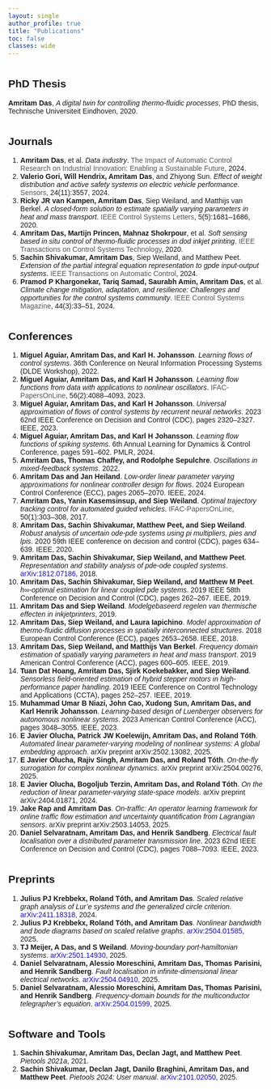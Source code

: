 ```yaml
---
layout: single
author_profile: true
title: "Publications"
toc: false
classes: wide
---
```


<!-- ## PhD Thesis

**Amritam Das**, A digital twin for controlling thermo-fluidic processes, Eindhoven University of Technology. PhD Dissertations, ISBN: 978-90-386-5140-8
[[pdf](https://research.tue.nl/en/publications/a-digital-twin-for-controlling-thermo-fluidic-processes)] -->


<!-- <!DOCTYPE html> -->
<html>
<head>
  <meta charset="UTF-8">
  <title>Amritam Das - Publication List</title>
  <style>
    body { font-family: Arial, sans-serif; margin: 40px; }
    h2 { margin-top: 40px; }
    .author-highlight { font-weight: bold; }
    .title-italic { font-style: italic; }
    .venue, .year { color: #555; }
    .pub-link { color: #1A0DAB; text-decoration: none; }
  </style>
</head>
<body>
  <!-- <h1>Publication List — Amritam Das</h1> -->

   <h2>PhD Thesis</h2>
  <p>
    <span class="author-highlight">Amritam Das</span>, 
    <span class="title-italic">A digital twin for controlling thermo-fluidic processes</span>, 
    PhD thesis, Technische Universiteit Eindhoven, 2020.
  </p>

  <h2>Journals</h2>
  <ol>
    <li><span class="author-highlight">Amritam Das</span>, et al. <span class="title-italic">Data industry</span>. <span class="venue">The Impact of Automatic Control Research on Industrial Innovation: Enabling a Sustainable Future</span>, 2024.</li>
    <li><span class="author-highlight">Valerio Gori, Will Hendrix, Amritam Das</span>, and Zhiyong Sun. <span class="title-italic">Effect of weight distribution and active safety systems on electric vehicle performance</span>. <span class="venue">Sensors</span>, 24(11):3557, 2024.</li>
    <li><span class="author-highlight">Ricky JR van Kampen, Amritam Das</span>, Siep Weiland, and Matthijs van Berkel. <span class="title-italic">A closed-form solution to estimate spatially varying parameters in heat and mass transport</span>. <span class="venue">IEEE Control Systems Letters</span>, 5(5):1681–1686, 2020.</li>
    <li><span class="author-highlight">Amritam Das, Martijn Princen, Mahnaz Shokrpour</span>, et al. <span class="title-italic">Soft sensing based in situ control of thermo-fluidic processes in dod inkjet printing</span>. <span class="venue">IEEE Transactions on Control Systems Technology</span>, 2020.</li>
    <li><span class="author-highlight">Sachin Shivakumar, Amritam Das</span>, Siep Weiland, and Matthew Peet. <span class="title-italic">Extension of the partial integral equation representation to gpde input-output systems</span>. <span class="venue">IEEE Transactions on Automatic Control</span>, 2024.</li>
    <li><span class="author-highlight">Pramod P Khargonekar, Tariq Samad, Saurabh Amin, Amritam Das</span>, et al. <span class="title-italic">Climate change mitigation, adaptation, and resilience: Challenges and opportunities for the control systems community</span>. <span class="venue">IEEE Control Systems Magazine</span>, 44(3):33–51, 2024.</li>
  </ol>

  <h2>Conferences</h2>
  <ol>
    <li><span class="author-highlight">Miguel Aguiar, Amritam Das, and Karl H. Johansson</span>. <span class="title-italic">Learning flows of control systems</span>. 36th Conference on Neural Information Processing Systems (DLDE Workshop), 2022.</li>
    <li><span class="author-highlight">Miguel Aguiar, Amritam Das, and Karl H Johansson</span>. <span class="title-italic">Learning flow functions from data with applications to nonlinear oscillators</span>. <span class="venue">IFAC-PapersOnLine</span>, 56(2):4088–4093, 2023.</li>
    <li><span class="author-highlight">Miguel Aguiar, Amritam Das, and Karl H Johansson</span>. <span class="title-italic">Universal approximation of flows of control systems by recurrent neural networks</span>. 2023 62nd IEEE Conference on Decision and Control (CDC), pages 2320–2327. IEEE, 2023.</li>
    <li><span class="author-highlight">Miguel Aguiar, Amritam Das, and Karl H Johansson</span>. <span class="title-italic">Learning flow functions of spiking systems</span>. 6th Annual Learning for Dynamics &amp; Control Conference, pages 591–602. PMLR, 2024.</li>
    <li><span class="author-highlight">Amritam Das, Thomas Chaffey, and Rodolphe Sepulchre</span>. <span class="title-italic">Oscillations in mixed-feedback systems</span>. 2022.</li>
    <li><span class="author-highlight">Amritam Das and Jan Heiland</span>. <span class="title-italic">Low-order linear parameter varying approximations for nonlinear controller design for flows</span>. 2024 European Control Conference (ECC), pages 2065–2070. IEEE, 2024.</li>
    <li><span class="author-highlight">Amritam Das, Yanin Kasemsinsup, and Siep Weiland</span>. <span class="title-italic">Optimal trajectory tracking control for automated guided vehicles</span>. <span class="venue">IFAC-PapersOnLine</span>, 50(1):303–308, 2017.</li>
    <li><span class="author-highlight">Amritam Das, Sachin Shivakumar, Matthew Peet, and Siep Weiland</span>. <span class="title-italic">Robust analysis of uncertain ode-pde systems using pi multipliers, pies and lpis</span>. 2020 59th IEEE conference on decision and control (CDC), pages 634–639. IEEE, 2020.</li>
    <li><span class="author-highlight">Amritam Das, Sachin Shivakumar, Siep Weiland, and Matthew Peet</span>. <span class="title-italic">Representation and stability analysis of pde-ode coupled systems</span>. <a class="pub-link" href="https://arxiv.org/abs/1812.07186" target="_blank">arXiv:1812.07186</a>, 2018.</li>
    <li><span class="author-highlight">Amritam Das, Sachin Shivakumar, Siep Weiland, and Matthew M Peet</span>. <span class="title-italic">h∞-optimal estimation for linear coupled pde systems</span>. 2019 IEEE 58th Conference on Decision and Control (CDC), pages 262–267. IEEE, 2019.</li>
    <li><span class="author-highlight">Amritam Das and Siep Weiland</span>. <span class="title-italic">Modelgebaseerd regelen van thermische effecten in inkjetprinters</span>, 2019.</li>
    <li><span class="author-highlight">Amritam Das, Siep Weiland, and Laura Iapichino</span>. <span class="title-italic">Model approximation of thermo-fluidic diffusion processes in spatially interconnected structures</span>. 2018 European Control Conference (ECC), pages 2653–2658. IEEE, 2018.</li>
    <li><span class="author-highlight">Amritam Das, Siep Weiland, and Matthijs Van Berkel</span>. <span class="title-italic">Frequency domain estimation of spatially varying parameters in heat and mass transport</span>. 2019 American Control Conference (ACC), pages 600–605. IEEE, 2019.</li>
    <li><span class="author-highlight">Tuan Dat Hoang, Amritam Das, Sjirk Koekebakker, and Siep Weiland</span>. <span class="title-italic">Sensorless field-oriented estimation of hybrid stepper motors in high-performance paper handling</span>. 2019 IEEE Conference on Control Technology and Applications (CCTA), pages 252–257. IEEE, 2019.</li>
    <li><span class="author-highlight">Muhammad Umar B Niazi, John Cao, Xudong Sun, Amritam Das, and Karl Henrik Johansson</span>. <span class="title-italic">Learning-based design of Luenberger observers for autonomous nonlinear systems</span>. 2023 American Control Conference (ACC), pages 3048–3055. IEEE, 2023.</li>
    <li><span class="author-highlight">E Javier Olucha, Patrick JW Koelewijn, Amritam Das, and Roland Tóth</span>. <span class="title-italic">Automated linear parameter-varying modeling of nonlinear systems: A global embedding approach</span>. arXiv preprint arXiv:2502.13082, 2025.</li>
    <li><span class="author-highlight">E Javier Olucha, Rajiv Singh, Amritam Das, and Roland Tóth</span>. <span class="title-italic">On-the-fly surrogation for complex nonlinear dynamics</span>. arXiv preprint arXiv:2504.00276, 2025.</li>
    <li><span class="author-highlight">E Javier Olucha, Bogoljub Terzin, Amritam Das, and Roland Tóth</span>. <span class="title-italic">On the reduction of linear parameter-varying state-space models</span>. arXiv preprint arXiv:2404.01871, 2024.</li>
    <li><span class="author-highlight">Jake Rap and Amritam Das</span>. <span class="title-italic">On-traffic: An operator learning framework for online traffic flow estimation and uncertainty quantification from Lagrangian sensors</span>. arXiv preprint arXiv:2503.14053, 2025.</li>
    <li><span class="author-highlight">Daniel Selvaratnam, Amritam Das, and Henrik Sandberg</span>. <span class="title-italic">Electrical fault localisation over a distributed parameter transmission line</span>. 2023 62nd IEEE Conference on Decision and Control (CDC), pages 7088–7093. IEEE, 2023.</li>
  </ol>

  <h2>Preprints</h2>
  <ol>
    <li><span class="author-highlight">Julius PJ Krebbekx, Roland Tóth, and Amritam Das</span>. <span class="title-italic">Scaled relative graph analysis of Lur’e systems and the generalized circle criterion</span>. <a class="pub-link" href="https://arxiv.org/abs/2411.18318" target="_blank">arXiv:2411.18318</a>, 2024.</li>
    <li><span class="author-highlight">Julius PJ Krebbekx, Roland Tóth, and Amritam Das</span>. <span class="title-italic">Nonlinear bandwidth and bode diagrams based on scaled relative graphs</span>. <a class="pub-link" href="https://arxiv.org/abs/2504.01585" target="_blank">arXiv:2504.01585</a>, 2025.</li>
    <li><span class="author-highlight">TJ Meijer, A Das, and S Weiland</span>. <span class="title-italic">Moving-boundary port-hamiltonian systems</span>. <a class="pub-link" href="https://arxiv.org/abs/2501.14930" target="_blank">arXiv:2501.14930</a>, 2025.</li>
    <li><span class="author-highlight">Daniel Selvaratnam, Alessio Moreschini, Amritam Das, Thomas Parisini, and Henrik Sandberg</span>. <span class="title-italic">Fault localisation in infinite-dimensional linear electrical networks</span>. <a class="pub-link" href="https://arxiv.org/abs/2504.04910" target="_blank">arXiv:2504.04910</a>, 2025.</li>
    <li><span class="author-highlight">Daniel Selvaratnam, Alessio Moreschini, Amritam Das, Thomas Parisini, and Henrik Sandberg</span>. <span class="title-italic">Frequency-domain bounds for the multiconductor telegrapher’s equation</span>. <a class="pub-link" href="https://arxiv.org/abs/2504.01599" target="_blank">arXiv:2504.01599</a>, 2025.</li>
  </ol>

  <h2>Software and Tools</h2>
  <ol>
    <li><span class="author-highlight">Sachin Shivakumar, Amritam Das, Declan Jagt, and Matthew Peet</span>. <span class="title-italic">Pietools 2021a</span>, 2021.</li>
    <li><span class="author-highlight">Sachin Shivakumar, Declan Jagt, Danilo Braghini, Amritam Das, and Matthew Peet</span>. <span class="title-italic">Pietools 2024: User manual</span>. <a class="pub-link" href="https://arxiv.org/abs/2101.02050" target="_blank">arXiv:2101.02050</a>, 2025.</li>
  </ol>
</body>
</html>

<!-- <ol id="customlistjournal" style="counter-reset: elementcounter 7;">
<li> <b>A. Fontan</b>, and C. Altafini, <i>Pseudoinverses of signed Laplacian matrices</i>, SIAM Journal on Matrix Analysis and Applications (SIMAX), vol. 44 (2), pp. 622--647, 2023, DOI: <a href="https://doi.org/10.1137/22M1493392" style="color:black">10.1137/22M1493392</a>
[<a href="/papers/journals/Fontan2021Pseudoinverses.pdf">pdf</a>]
</li>

<li> <b>A. Fontan</b>, L. Wang, Y. Hong, G. Shi, and C. Altafini, <i>Multi-agent consensus over time-invariant and time-varying signed digraphs via eventual positivity</i>, IEEE Transactions on Automatic Control, vol. 68 (9), pp. 5429--5444, 2023, DOI: <a href="https://ieeexplore.ieee.org/document/9965602" style="color:black">10.1109/TAC.2022.3225472</a>, [<a href="/papers/journals/Fontan2022MAS.pdf">pdf</a>, <a href="https://arxiv.org/abs/2203.04215">arXiv:2203.04215</a>]
</li>

<li> <b>A. Fontan</b> and C. Altafini, <i>The role of frustration in collective decision-making dynamical processes on multiagent signed networks</i>, IEEE Transactions on Automatic Control, vol. 67 (10), pp. 5191--5206, 2022, DOI: <a href="https://ieeexplore.ieee.org/document/9591259" style="color:black">10.1109/TAC.2021.3123222</a>
[<a href="/papers/journals/Fontan2021RoleFrustration.pdf">pdf</a>]
</li>

<li> <b>A. Fontan</b> and C. Altafini, <i>A signed network perspective on the government formation process in parliamentary democracies</i>, Scientific Reports, vol. 11 (5134), 2021, DOI: <a href="https://www.nature.com/articles/s41598-021-84147-3" style="color:black">10.1038/s41598-021-84147-3</a> [<a href="/papers/journals/Fontan2021Signed.pdf">pdf</a>, <a href="/papers/journals/Fontan2021Signed_SI.pdf">SI</a>]
</li>

<li> <b>A. Fontan</b>, G. Shi, X. Hu and C. Altafini, <i>Interval Consensus for Multiagent Networks</i>, IEEE Transactions on Automatic Control, vol. 65 (5), pp. 1855--1869, 2019,
DOI: <a href="https://ieeexplore.ieee.org/document/8742903" style="color:black">10.1109/TAC.2019.2924131</a> [<a href="/papers/journals/Fontan2019Interval.pdf">pdf</a>]
</li>

<li> <b>A. Fontan</b> and C. Altafini, <i>Multiequilibria Analysis for a Class of Collective Decision-Making Networked Systems</i>, IEEE Transactions on Control of Network Systems, vol. 5 (4), pp. 1931--1940, 2018, DOI: <a href="https://ieeexplore.ieee.org/document/8110687" style="color:black">10.1109/TCNS.2017.2774014</a> [<a href="/papers/journals/Fontan2018MultiEquilibria.pdf">pdf</a>]
</li>
</ol>

## Conference papers (peer-reviewed)

<ol id="customlistconference" style="counter-reset: elementcounter 9;">
<li> M. Farjadnia, <b>A. Fontan</b>, A. Russo, K. H. Johansson, and M. Molinari, <i>What influences occupants' behavior in residential buildings? An experimental study on window operation in the KTH Live-In Lab</i>, 7th IEEE Conference on Control Technology and Applications (CCTA), Bridgetown, Barbados, August 16-18, 2023 <br>
[<a href="https://arxiv.org/abs/2307.08090">arXiv:2307.08090</a>]</li>

<li> <b>A. Fontan</b>, M. Farjadnia, J. Llewellyn, C. Katzeff, M. Molinari, V. Cvetkovic, and K. H. Johansson, <i>Social interactions for a sustainable lifestyle: The design of an experimental case study</i>, 22nd IFAC World Congress, Yokohama, Japan, July 2023 [<a href="/papers/conferences/Fontan2023Social.pdf">pdf</a>,<a href="https://arxiv.org/abs/2309.11310">arXiv:2309.11310</a>]</li>

<li> L. Wang, <b>A. Fontan</b>, Y. Hong, G. Shi, and Claudio Altafini, <i>Multi-agent consensus over signed graphs with switching topology</i>, 20th European Control Conference (ECC), London, UK, July 2022</li>

<li> <b>A. Fontan</b> and C. Altafini, <i>On the properties of Laplacian pseudoinverses</i>, 60th IEEE Conference on Decision and Control (CDC), Austin, Texas, USA, December 2021, DOI: <a href="https://ieeexplore.ieee.org/document/9683525" style="color:black">10.1109/CDC45484.2021.9683525</a></li>

<li> <b>A. Fontan</b> and C. Altafini, <i>Describing government formation processes through collective multiagent dynamics on signed networks</i> (extended abstract), 1st Virtual IFAC World Congress, July 2020</li>

<li> <b>A. Fontan</b> and C. Altafini, <i>Achieving a decision in antagonistic multiagent networks: frustration determined commitment strength</i>, 57th IEEE Conference on Decision and Control (CDC), Miami Beach, FL, USA, December 2018, DOI: <a href="https://ieeexplore.ieee.org/document/8619615" style="color:black">10.1109/CDC.2018.8619615</a> [<a href="/papers/conferences/Fontan2018Achieving.pdf">pdf</a>]</li>

<li> <b>A. Fontan</b> and C. Altafini, <i>Investigating mixed-sign equilibria for nonlinear collective decision-making systems</i>, 56th IEEE Conference on Decision and Control (CDC), Melbourne, Australia, December 2017, DOI: <a href="https://ieeexplore.ieee.org/document/8263755" style="color:black">10.1109/CDC.2017.8263755</a></li>

<li> <b>A. Fontan</b>, G. Shi, X. Hu and C. Altafini, <i>Interval Consensus: a novel class of constrained consensus problems for multiagent networks</i>, 56th IEEE Conference on Decision and Control (CDC), Melbourne, Australia, December 2017, DOI: <a href="https://ieeexplore.ieee.org/document/8264270" style="color:black">10.1109/CDC.2017.8264270</a></li>
</ol>

## Chapters in Books

1. S. Hirche, A. Ames, T. Samad, **A. Fontan**, F. Lamnabhi-Lagarrigue, _Cyber-physical Human Systems_, Ch. 4.D, _in_ Control for Societal-scale Challenges: Road Map 2030, Eds. A. M. Annaswamy, K. H. Johansson, and G. J. Pappas, IEEE Control Systems Society Publication, 2023, [ieeecss.org/control-societal-scale-challenges-roadmap-2030](https://ieeecss.org/control-societal-scale-challenges-road-map-2030)
 -->